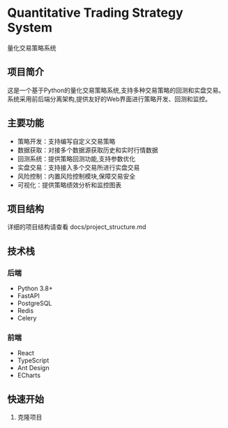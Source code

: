 # Quantitative Trading Strategy System

量化交易策略系统

## 项目简介

这是一个基于Python的量化交易策略系统,支持多种交易策略的回测和实盘交易。系统采用前后端分离架构,提供友好的Web界面进行策略开发、回测和监控。

## 主要功能

- 策略开发：支持编写自定义交易策略
- 数据获取：对接多个数据源获取历史和实时行情数据
- 回测系统：提供策略回测功能,支持参数优化
- 实盘交易：支持接入多个交易所进行实盘交易
- 风险控制：内置风险控制模块,保障交易安全
- 可视化：提供策略绩效分析和监控图表

## 项目结构

详细的项目结构请查看 docs/project_structure.md

## 技术栈

### 后端
- Python 3.8+
- FastAPI
- PostgreSQL
- Redis
- Celery

### 前端
- React
- TypeScript 
- Ant Design
- ECharts

## 快速开始

1. 克隆项目
